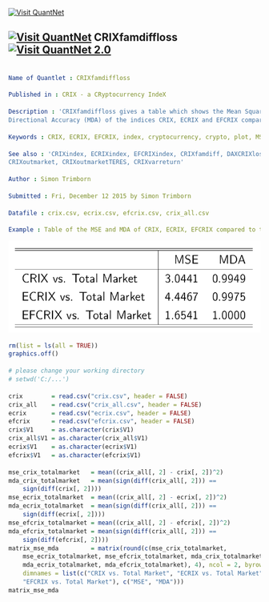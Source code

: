 
[<img src="https://github.com/QuantLet/Styleguide-and-FAQ/blob/master/pictures/banner.png" width="880" alt="Visit QuantNet">](http://quantlet.de/index.php?p=info)

## [<img src="https://github.com/QuantLet/Styleguide-and-Validation-procedure/blob/master/pictures/qloqo.png" alt="Visit QuantNet">](http://quantlet.de/) **CRIXfamdiffloss** [<img src="https://github.com/QuantLet/Styleguide-and-Validation-procedure/blob/master/pictures/QN2.png" width="60" alt="Visit QuantNet 2.0">](http://quantlet.de/d3/ia)

```yaml

Name of Quantlet : CRIXfamdiffloss

Published in : CRIX - a CRyptocurrency IndeX

Description : 'CRIXfamdiffloss gives a table which shows the Mean Squared Error (MSE) and the Mean
Directional Accuracy (MDA) of the indices CRIX, ECRIX and EFCRIX compared to the total market.'

Keywords : CRIX, ECRIX, EFCRIX, index, cryptocurrency, crypto, plot, MSE, MDA

See also : 'CRIXindex, ECRIXindex, EFCRIXindex, CRIXfamdiff, DAXCRIXloss, CRIXhnoptions,
CRIXoutmarket, CRIXoutmarketTERES, CRIXvarreturn'

Author : Simon Trimborn

Submitted : Fri, December 12 2015 by Simon Trimborn

Datafile : crix.csv, ecrix.csv, efcrix.csv, crix_all.csv

Example : Table of the MSE and MDA of CRIX, ECRIX, EFCRIX compared to the total market.

```

![Picture1](CRIXfamdiffloss_table.PNG)


```r
rm(list = ls(all = TRUE))
graphics.off()

# please change your working directory 
# setwd('C:/...')

crix        = read.csv("crix.csv", header = FALSE)
crix_all    = read.csv("crix_all.csv", header = FALSE)
ecrix       = read.csv("ecrix.csv", header = FALSE)
efcrix      = read.csv("efcrix.csv", header = FALSE)
crix$V1     = as.character(crix$V1)
crix_all$V1 = as.character(crix_all$V1)
ecrix$V1    = as.character(ecrix$V1)
efcrix$V1   = as.character(efcrix$V1)

mse_crix_totalmarket   = mean((crix_all[, 2] - crix[, 2])^2)
mda_crix_totalmarket   = mean(sign(diff(crix_all[, 2])) == 
    sign(diff(crix[, 2])))
mse_ecrix_totalmarket  = mean((crix_all[, 2] - ecrix[, 2])^2)
mda_ecrix_totalmarket  = mean(sign(diff(crix_all[, 2])) == 
    sign(diff(ecrix[, 2])))
mse_efcrix_totalmarket = mean((crix_all[, 2] - efcrix[, 2])^2)
mda_efcrix_totalmarket = mean(sign(diff(crix_all[, 2])) == 
    sign(diff(efcrix[, 2])))
matrix_mse_mda         = matrix(round(c(mse_crix_totalmarket, 
    mse_ecrix_totalmarket, mse_efcrix_totalmarket, mda_crix_totalmarket, 
    mda_ecrix_totalmarket, mda_efcrix_totalmarket), 4), ncol = 2, byrow = FALSE, 
    dimnames = list(c("CRIX vs. Total Market", "ECRIX vs. Total Market", 
    "EFCRIX vs. Total Market"), c("MSE", "MDA")))
matrix_mse_mda

```
